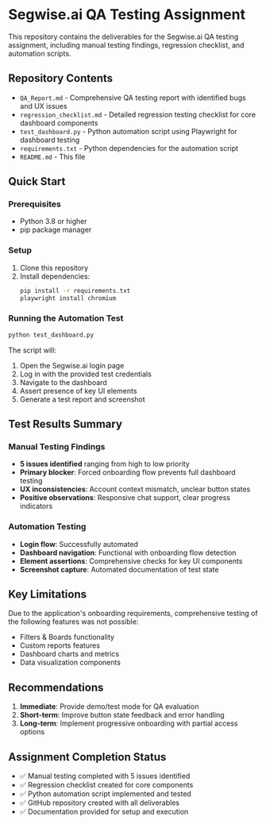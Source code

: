 # Segwise.ai QA Testing Assignment

This repository contains the deliverables for the Segwise.ai QA testing assignment, including manual testing findings, regression checklist, and automation scripts.

## Repository Contents

- `QA_Report.md` - Comprehensive QA testing report with identified bugs and UX issues
- `regression_checklist.md` - Detailed regression testing checklist for core dashboard components
- `test_dashboard.py` - Python automation script using Playwright for dashboard testing
- `requirements.txt` - Python dependencies for the automation script
- `README.md` - This file

## Quick Start

### Prerequisites
- Python 3.8 or higher
- pip package manager

### Setup
1. Clone this repository
2. Install dependencies:
   ```bash
   pip install -r requirements.txt
   playwright install chromium
   ```

### Running the Automation Test
```bash
python test_dashboard.py
```

The script will:
1. Open the Segwise.ai login page
2. Log in with the provided test credentials
3. Navigate to the dashboard
4. Assert presence of key UI elements
5. Generate a test report and screenshot

## Test Results Summary

### Manual Testing Findings
- **5 issues identified** ranging from high to low priority
- **Primary blocker**: Forced onboarding flow prevents full dashboard testing
- **UX inconsistencies**: Account context mismatch, unclear button states
- **Positive observations**: Responsive chat support, clear progress indicators

### Automation Testing
- **Login flow**: Successfully automated
- **Dashboard navigation**: Functional with onboarding flow detection
- **Element assertions**: Comprehensive checks for key UI components
- **Screenshot capture**: Automated documentation of test state

## Key Limitations

Due to the application's onboarding requirements, comprehensive testing of the following features was not possible:
- Filters & Boards functionality
- Custom reports features
- Dashboard charts and metrics
- Data visualization components

## Recommendations

1. **Immediate**: Provide demo/test mode for QA evaluation
2. **Short-term**: Improve button state feedback and error handling
3. **Long-term**: Implement progressive onboarding with partial access options

## Assignment Completion Status

- ✅ Manual testing completed with 5 issues identified
- ✅ Regression checklist created for core components
- ✅ Python automation script implemented and tested
- ✅ GitHub repository created with all deliverables
- ✅ Documentation provided for setup and execution
